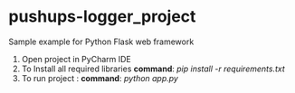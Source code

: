 # pushups-logger_project
Sample example for Python Flask web framework
1. Open project in PyCharm IDE 
2. To Install all required libraries
         **command**:  _pip install -r requirements.txt_
4. To run project :
         **command**: _python app.py_
